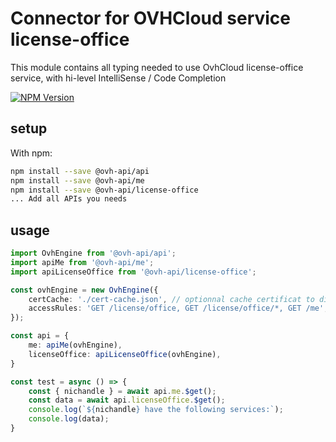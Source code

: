 # Connector for OVHCloud service license-office

This module contains all typing needed to use OvhCloud license-office service, with hi-level IntelliSense / Code Completion

[![NPM Version](https://img.shields.io/npm/v/@ovh-api/license-office.svg?style=flat)](https://www.npmjs.org/package/@ovh-api/license-office)

## setup

With npm:
````bash
npm install --save @ovh-api/api
npm install --save @ovh-api/me
npm install --save @ovh-api/license-office
... Add all APIs you needs
````

## usage

````typescript
import OvhEngine from '@ovh-api/api';
import apiMe from '@ovh-api/me';
import apiLicenseOffice from '@ovh-api/license-office';

const ovhEngine = new OvhEngine({ 
    certCache: './cert-cache.json', // optionnal cache certificat to disk
    accessRules: 'GET /license/office, GET /license/office/*, GET /me', // optionnal limit the requested privileges.
});

const api = {
    me: apiMe(ovhEngine),
    licenseOffice: apiLicenseOffice(ovhEngine),
}

const test = async () => {
    const { nichandle } = await api.me.$get();
    const data = await api.licenseOffice.$get();
    console.log(`${nichandle} have the following services:`);
    console.log(data);
}

````